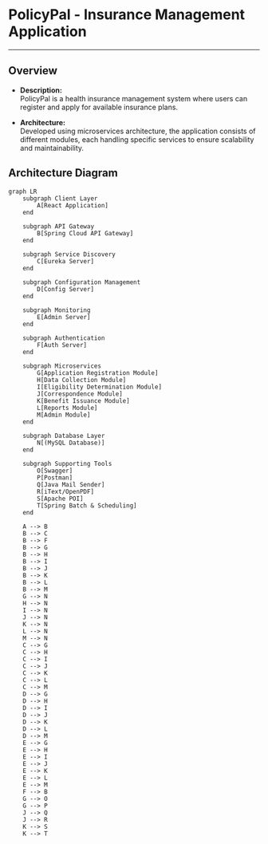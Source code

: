 # PolicyPal - Insurance Management Application
---------------------------------------------------------

## Overview
- **Description:**  
  PolicyPal is a health insurance management system where users can register and apply for available insurance plans.

- **Architecture:**  
  Developed using microservices architecture, the application consists of different modules, each handling specific services to ensure scalability and maintainability.

## Architecture Diagram

```mermaid
graph LR
    subgraph Client Layer
        A[React Application]
    end

    subgraph API Gateway
        B[Spring Cloud API Gateway]
    end

    subgraph Service Discovery
        C[Eureka Server]
    end

    subgraph Configuration Management
        D[Config Server]
    end

    subgraph Monitoring
        E[Admin Server]
    end

    subgraph Authentication
        F[Auth Server]
    end

    subgraph Microservices
        G[Application Registration Module]
        H[Data Collection Module]
        I[Eligibility Determination Module]
        J[Correspondence Module]
        K[Benefit Issuance Module]
        L[Reports Module]
        M[Admin Module]
    end

    subgraph Database Layer
        N[(MySQL Database)]
    end

    subgraph Supporting Tools
        O[Swagger]
        P[Postman]
        Q[Java Mail Sender]
        R[iText/OpenPDF]
        S[Apache POI]
        T[Spring Batch & Scheduling]
    end

    A --> B
    B --> C
    B --> F
    B --> G
    B --> H
    B --> I
    B --> J
    B --> K
    B --> L
    B --> M
    G --> N
    H --> N
    I --> N
    J --> N
    K --> N
    L --> N
    M --> N
    C --> G
    C --> H
    C --> I
    C --> J
    C --> K
    C --> L
    C --> M
    D --> G
    D --> H
    D --> I
    D --> J
    D --> K
    D --> L
    D --> M
    E --> G
    E --> H
    E --> I
    E --> J
    E --> K
    E --> L
    E --> M
    F --> B
    G --> O
    G --> P
    J --> Q
    J --> R
    K --> S
    K --> T
